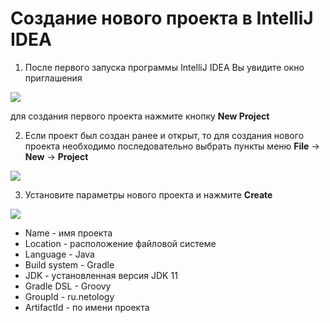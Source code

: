 # Создание нового проекта в IntelliJ IDEA

1. После первого запуска программы IntelliJ IDEA Вы увидите окно приглашения    

![](img/130232.png)     

для создания первого проекта нажмите кнопку **New Project**    

2. Если проект был создан ранее и открыт, то для создания нового проекта необходимо последовательно выбрать пункты меню **File** -> **New** -> **Project**     

![](img/132053.png)  

3. Установите параметры нового проекта и нажмите **Create**      

![](img/131257.png)     

- Name - имя проекта
- Location - расположение файловой системе    
- Language - Java
- Build system - Gradle
- JDK - установленная версия JDK 11    
- Gradle DSL - Groovy    
- GroupId - ru.netology    
- ArtifactId - по имени проекта

